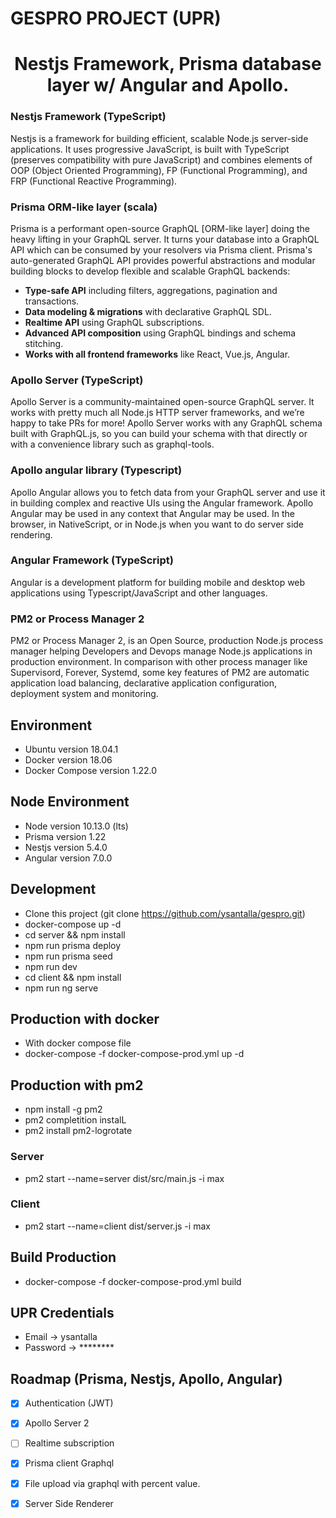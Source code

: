 # GESPRO PROJECT (UPR)
<h1 align="center"><strong>Nestjs Framework, Prisma database layer w/ Angular and Apollo.</strong></h1>

<h3>Nestjs Framework (TypeScript)</h3>
<p>Nestjs is a framework for building efficient, scalable Node.js server-side applications. It uses progressive JavaScript, is built with TypeScript (preserves compatibility with pure JavaScript) and combines elements of OOP (Object Oriented Programming), FP (Functional Programming), and FRP (Functional Reactive Programming).</p>

<h3>Prisma ORM-like layer (scala)</h3>
<p>Prisma is a performant open-source GraphQL [ORM-like layer] doing the heavy lifting in your GraphQL server. It turns your database into a GraphQL API which can be consumed by your resolvers via Prisma client. Prisma's auto-generated GraphQL API provides powerful abstractions and modular building blocks to develop flexible and scalable GraphQL backends:</p>

- **Type-safe API** including filters, aggregations, pagination and transactions.
- **Data modeling & migrations** with declarative GraphQL SDL.
- **Realtime API** using GraphQL subscriptions.
- **Advanced API composition** using GraphQL bindings and schema stitching.
- **Works with all frontend frameworks** like React, Vue.js, Angular.

<h3>Apollo Server (TypeScript)</h3>
<p>Apollo Server is a community-maintained open-source GraphQL server. It works with pretty much all Node.js HTTP server frameworks, and we’re happy to take PRs for more! Apollo Server works with any GraphQL schema built with GraphQL.js, so you can build your schema with that directly or with a convenience library such as graphql-tools.</p>

<h3>Apollo angular library (Typescript)</h3>
<p>Apollo Angular allows you to fetch data from your GraphQL server and use it in building complex and reactive UIs using the Angular framework. Apollo Angular may be used in any context that Angular may be used. In the browser, in NativeScript, or in Node.js when you want to do server side rendering.</p>

<h3>Angular Framework (TypeScript)</h3>
<p>Angular is a development platform for building mobile and desktop web applications using Typescript/JavaScript and other languages.</p>

<h3>PM2 or Process Manager 2</h3>
<p>PM2 or Process Manager 2, is an Open Source, production Node.js process manager helping Developers and Devops manage Node.js applications in production environment. In comparison with other process manager like Supervisord, Forever, Systemd, some key features of PM2 are automatic application load balancing, declarative application configuration, deployment system and monitoring.</p>

## Environment
 
+ Ubuntu version 18.04.1
+ Docker version 18.06
+ Docker Compose version 1.22.0

## Node Environment
+ Node version 10.13.0 (lts)
+ Prisma version 1.22
+ Nestjs version 5.4.0
+ Angular version 7.0.0


## Development

* Clone this project (git clone https://github.com/ysantalla/gespro.git)
* docker-compose up -d
* cd server && npm install
* npm run prisma deploy
* npm run prisma seed
* npm run dev
* cd client && npm install
* npm run ng serve

## Production with docker

* With docker compose file
* docker-compose -f docker-compose-prod.yml up -d

## Production with pm2

* npm install -g pm2
* pm2 completition instalL
* pm2 install pm2-logrotate

### Server

* pm2 start --name=server dist/src/main.js -i max

### Client

* pm2 start --name=client dist/server.js -i max


## Build Production

* docker-compose -f docker-compose-prod.yml build

## UPR Credentials

* Email -> ysantalla
* Password -> ********

## Roadmap (Prisma, Nestjs, Apollo, Angular)

* [x] Authentication (JWT)
* [x] Apollo Server 2
* [ ] Realtime subscription
* [x] Prisma client Graphql
* [X] File upload via graphql with percent value.
* [X] Server Side Renderer

